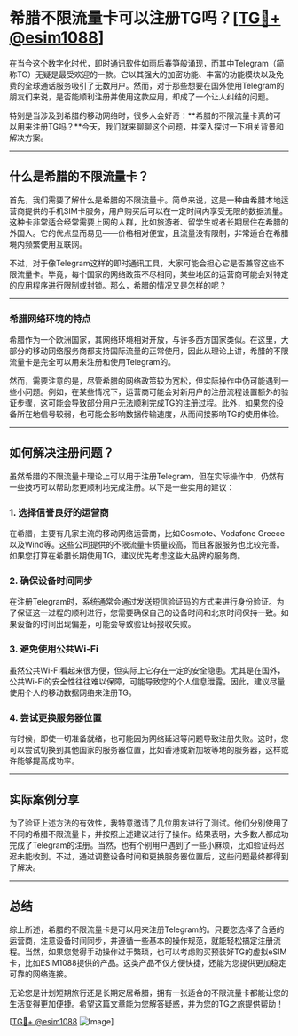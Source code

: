 # 希腊不限流量卡可以注册TG吗？[[TG💪+ @esim1088](https://t.me/s/esim1088)]

在当今这个数字化时代，即时通讯软件如雨后春笋般涌现，而其中Telegram（简称TG）无疑是最受欢迎的一款。它以其强大的加密功能、丰富的功能模块以及免费的全球通话服务吸引了无数用户。然而，对于那些想要在国外使用Telegram的朋友们来说，是否能顺利注册并使用这款应用，却成了一个让人纠结的问题。

特别是当涉及到希腊的移动网络时，很多人会好奇：**希腊的不限流量卡真的可以用来注册TG吗？**今天，我们就来聊聊这个问题，并深入探讨一下相关背景和解决方案。

---

## 什么是希腊的不限流量卡？

首先，我们需要了解什么是希腊的不限流量卡。简单来说，这是一种由希腊本地运营商提供的手机SIM卡服务，用户购买后可以在一定时间内享受无限的数据流量。这种卡非常适合经常需要上网的人群，比如旅游者、留学生或者长期居住在希腊的外国人。它的优点显而易见——价格相对便宜，且流量没有限制，非常适合在希腊境内频繁使用互联网。

不过，对于像Telegram这样的即时通讯工具，大家可能会担心它是否兼容这些不限流量卡。毕竟，每个国家的网络政策不尽相同，某些地区的运营商可能会对特定的应用程序进行限制或封锁。那么，希腊的情况又是怎样的呢？

---

### 希腊网络环境的特点

希腊作为一个欧洲国家，其网络环境相对开放，与许多西方国家类似。在这里，大部分的移动网络服务商都支持国际流量的正常使用，因此从理论上讲，希腊的不限流量卡是完全可以用来注册和使用Telegram的。

然而，需要注意的是，尽管希腊的网络政策较为宽松，但实际操作中仍可能遇到一些小问题。例如，在某些情况下，运营商可能会对新用户的注册流程设置额外的验证步骤，这可能会导致部分用户无法顺利完成TG的注册过程。此外，如果您的设备所在地信号较弱，也可能会影响数据传输速度，从而间接影响TG的使用体验。

---

## 如何解决注册问题？

虽然希腊的不限流量卡理论上可以用于注册Telegram，但在实际操作中，仍然有一些技巧可以帮助您更顺利地完成注册。以下是一些实用的建议：

### 1. **选择信誉良好的运营商**

在希腊，主要有几家主流的移动网络运营商，比如Cosmote、Vodafone Greece以及Wind等。这些公司提供的不限流量卡质量较高，而且客服服务也比较完善。如果您打算在希腊长期使用TG，建议优先考虑这些大品牌的服务商。

### 2. **确保设备时间同步**

在注册Telegram时，系统通常会通过发送短信验证码的方式来进行身份验证。为了保证这一过程的顺利进行，您需要确保自己的设备时间和北京时间保持一致。如果设备的时间出现偏差，可能会导致验证码接收失败。

### 3. **避免使用公共Wi-Fi**

虽然公共Wi-Fi看起来很方便，但实际上它存在一定的安全隐患。尤其是在国外，公共Wi-Fi的安全性往往难以保障，可能导致您的个人信息泄露。因此，建议尽量使用个人的移动数据网络来注册TG。

### 4. **尝试更换服务器位置**

有时候，即使一切准备就绪，也可能因为网络延迟等问题导致注册失败。这时，您可以尝试切换到其他国家的服务器位置，比如香港或新加坡等地的服务器，这样或许能够提高成功率。

---

## 实际案例分享

为了验证上述方法的有效性，我特意邀请了几位朋友进行了测试。他们分别使用了不同的希腊不限流量卡，并按照上述建议进行了操作。结果表明，大多数人都成功完成了Telegram的注册。当然，也有个别用户遇到了一些小麻烦，比如验证码迟迟未能收到。不过，通过调整设备时间和更换服务器位置后，这些问题最终都得到了解决。

---

## 总结

综上所述，希腊的不限流量卡是可以用来注册Telegram的。只要您选择了合适的运营商，注意设备时间同步，并遵循一些基本的操作规范，就能轻松搞定注册流程。当然，如果您觉得手动操作过于繁琐，也可以考虑购买预装好TG的虚拟eSIM卡，比如ESIM1088提供的产品。这类产品不仅方便快捷，还能为您提供更加稳定可靠的网络连接。

无论您是计划短期旅行还是长期定居希腊，拥有一张适合的不限流量卡都能让您的生活变得更加便捷。希望这篇文章能为您解答疑惑，并为您的TG之旅提供帮助！

[[TG💪+ @esim1088](https://t.me/s/esim1088) ![Image](https://i.postimg.cc/4NQfJmqS/Snipaste-2025-05-13-00-14-12.png)]